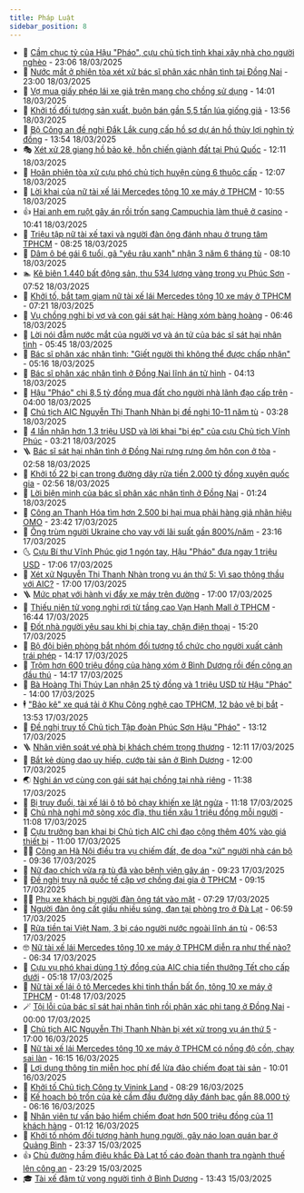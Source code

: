```yaml
---
title: Pháp Luật
sidebar_position: 8
---
```


<!-- dantri-phap-luat:START -->
- 🌊 [Cầm chục tỷ của Hậu &quot;Pháo&quot;, cựu chủ tịch tỉnh khai xây nhà cho người nghèo](https://dantri.com.vn/phap-luat/cam-chuc-ty-cua-hau-phao-cuu-chu-tich-tinh-khai-xay-nha-cho-nguoi-ngheo-20250318201543215.htm) - 23:06 18/03/2025
- 🐲 [Nước mắt ở phiên tòa xét xử bác sĩ phân xác nhân tình tại Đồng Nai](https://dantri.com.vn/phap-luat/nuoc-mat-o-phien-toa-xet-xu-bac-si-phan-xac-nhan-tinh-tai-dong-nai-20250318164747605.htm) - 23:00 18/03/2025
- 🌁 [Vợ mua giấy phép lái xe giả trên mạng cho chồng sử dụng](https://dantri.com.vn/phap-luat/vo-mua-giay-phep-lai-xe-gia-tren-mang-cho-chong-su-dung-20250318204156276.htm) - 14:01 18/03/2025
- 🎃 [Khởi tố đối tượng sản xuất, buôn bán gần 5,5 tấn lúa giống giả](https://dantri.com.vn/phap-luat/khoi-to-doi-tuong-san-xuat-buon-ban-gan-55-tan-lua-giong-gia-20250318203013154.htm) - 13:56 18/03/2025
- 🦅 [Bộ Công an đề nghị Đắk Lắk cung cấp hồ sơ dự án hồ thủy lợi nghìn tỷ đồng](https://dantri.com.vn/phap-luat/bo-cong-an-de-nghi-dak-lak-cung-cap-ho-so-du-an-ho-thuy-loi-nghin-ty-dong-20250318200923973.htm) - 13:54 18/03/2025
- 🎭 [Xét xử 28 giang hồ bảo kê, hỗn chiến giành đất tại Phú Quốc](https://dantri.com.vn/phap-luat/xet-xu-28-giang-ho-bao-ke-hon-chien-gianh-dat-tai-phu-quoc-20250318172335062.htm) - 12:11 18/03/2025
- 🤗 [Hoãn phiên tòa xử cựu phó chủ tịch huyện cùng 6 thuộc cấp](https://dantri.com.vn/phap-luat/hoan-phien-toa-xu-cuu-pho-chu-tich-huyen-cung-6-thuoc-cap-20250318182929036.htm) - 12:07 18/03/2025
- 🚀 [Lời khai của nữ tài xế lái Mercedes tông 10 xe máy ở TPHCM](https://dantri.com.vn/phap-luat/loi-khai-cua-nu-tai-xe-lai-mercedes-tong-10-xe-may-o-tphcm-20250318145641300.htm) - 10:55 18/03/2025
- 👍 [Hai anh em ruột gây án rồi trốn sang Campuchia làm thuê ở casino](https://dantri.com.vn/phap-luat/hai-anh-em-ruot-gay-an-roi-tron-sang-campuchia-lam-thue-o-casino-20250318165037587.htm) - 10:41 18/03/2025
- 🧐 [Triệu tập nữ tài xế taxi và người đàn ông đánh nhau ở trung tâm TPHCM](https://dantri.com.vn/phap-luat/trieu-tap-nu-tai-xe-taxi-va-nguoi-dan-ong-danh-nhau-o-trung-tam-tphcm-20250318145131181.htm) - 08:25 18/03/2025
- 🫶 [Dâm ô bé gái 6 tuổi, gã &quot;yêu râu xanh&quot; nhận 3 năm 6 tháng tù](https://dantri.com.vn/phap-luat/dam-o-be-gai-6-tuoi-ga-yeu-rau-xanh-nhan-3-nam-6-thang-tu-20250318124648978.htm) - 08:10 18/03/2025
- 🏊 [Kê biên 1.440 bất động sản, thu 534 lượng vàng trong vụ Phúc Sơn](https://dantri.com.vn/phap-luat/ke-bien-1440-bat-dong-san-thu-534-luong-vang-trong-vu-phuc-son-20250318144425757.htm) - 07:52 18/03/2025
- 🌋 [Khởi tố, bắt tạm giam nữ tài xế lái Mercedes tông 10 xe máy ở TPHCM](https://dantri.com.vn/phap-luat/khoi-to-bat-tam-giam-nu-tai-xe-lai-mercedes-tong-10-xe-may-o-tphcm-20250317173918128.htm) - 07:21 18/03/2025
- 👹 [Vụ chồng nghi bị vợ và con gái sát hại: Hàng xóm bàng hoàng](https://dantri.com.vn/phap-luat/vu-chong-nghi-bi-vo-va-con-gai-sat-hai-hang-xom-bang-hoang-20250318132630209.htm) - 06:46 18/03/2025
- 🫣 [Lời nói đẫm nước mắt của người vợ và án tử của bác sĩ sát hại nhân tình](https://dantri.com.vn/phap-luat/loi-noi-dam-nuoc-mat-cua-nguoi-vo-va-an-tu-cua-bac-si-sat-hai-nhan-tinh-20250318123540154.htm) - 05:45 18/03/2025
- 🎃 [Bác sĩ phân xác nhân tình: &quot;Giết người thì không thể được chấp nhận&quot;](https://dantri.com.vn/phap-luat/bac-si-phan-xac-nhan-tinh-giet-nguoi-thi-khong-the-duoc-chap-nhan-20250318115432895.htm) - 05:16 18/03/2025
- 🌝 [Bác sĩ phân xác nhân tình ở Đồng Nai lĩnh án tử hình](https://dantri.com.vn/phap-luat/bac-si-phan-xac-nhan-tinh-o-dong-nai-linh-an-tu-hinh-20250318110259317.htm) - 04:13 18/03/2025
- 🚀 [Hậu &quot;Pháo&quot; chi 8,5 tỷ đồng mua đất cho người nhà lãnh đạo cấp trên](https://dantri.com.vn/phap-luat/hau-phao-chi-85-ty-dong-mua-dat-cho-nguoi-nha-lanh-dao-cap-tren-20250318102218688.htm) - 04:00 18/03/2025
- 🥷 [Chủ tịch AIC Nguyễn Thị Thanh Nhàn bị đề nghị 10-11 năm tù](https://dantri.com.vn/phap-luat/chu-tich-aic-nguyen-thi-thanh-nhan-bi-de-nghi-10-11-nam-tu-20250318100708433.htm) - 03:28 18/03/2025
- 👺 [4 lần nhận hơn 1,3 triệu USD và lời khai &quot;bị ép&quot; của cựu Chủ tịch Vĩnh Phúc](https://dantri.com.vn/phap-luat/4-lan-nhan-hon-13-trieu-usd-va-loi-khai-bi-ep-cua-cuu-chu-tich-vinh-phuc-20250318093522767.htm) - 03:21 18/03/2025
- 🪜 [Bác sĩ sát hại nhân tình ở Đồng Nai rưng rưng ôm hôn con ở tòa](https://dantri.com.vn/phap-luat/bac-si-sat-hai-nhan-tinh-o-dong-nai-rung-rung-om-hon-con-o-toa-20250318093002693.htm) - 02:58 18/03/2025
- 🦄 [Khởi tố 22 bị can trong đường dây rửa tiền 2.000 tỷ đồng xuyên quốc gia](https://dantri.com.vn/phap-luat/khoi-to-22-bi-can-trong-duong-day-rua-tien-2000-ty-dong-xuyen-quoc-gia-20250318094136678.htm) - 02:56 18/03/2025
- 🦍 [Lời biện minh của bác sĩ phân xác nhân tình ở Đồng Nai](https://dantri.com.vn/phap-luat/loi-bien-minh-cua-bac-si-phan-xac-nhan-tinh-o-dong-nai-20250317120202888.htm) - 01:24 18/03/2025
- 🌁 [Công an Thanh Hóa tìm hơn 2.500 bị hại mua phải hàng giả nhãn hiệu OMO](https://dantri.com.vn/phap-luat/cong-an-thanh-hoa-tim-hon-2500-bi-hai-mua-phai-hang-gia-nhan-hieu-omo-20250317221551335.htm) - 23:42 17/03/2025
- 💯 [Ông trùm người Ukraine cho vay với lãi suất gần 800%/năm](https://dantri.com.vn/phap-luat/ong-trum-nguoi-ukraine-cho-vay-voi-lai-suat-gan-800nam-20250317211318500.htm) - 23:16 17/03/2025
- 🌜 [Cựu Bí thư Vĩnh Phúc giơ 1 ngón tay, Hậu &quot;Pháo&quot; đưa ngay 1 triệu USD](https://dantri.com.vn/phap-luat/cuu-bi-thu-vinh-phuc-gio-1-ngon-tay-hau-phao-dua-ngay-1-trieu-usd-20250317224659785.htm) - 17:06 17/03/2025
- 👹 [Xét xử Nguyễn Thị Thanh Nhàn trong vụ án thứ 5: Vì sao thông thầu với AIC?](https://dantri.com.vn/phap-luat/xet-xu-nguyen-thi-thanh-nhan-trong-vu-an-thu-5-vi-sao-thong-thau-voi-aic-20250317221140922.htm) - 17:00 17/03/2025
- 🪜 [Mức phạt với hành vi đẩy xe máy trên đường](https://dantri.com.vn/phap-luat/muc-phat-voi-hanh-vi-day-xe-may-tren-duong-20250317185624759.htm) - 17:00 17/03/2025
- 🦩 [Thiếu niên tử vong nghi rơi từ tầng cao Vạn Hạnh Mall ở TPHCM](https://dantri.com.vn/phap-luat/thieu-nien-tu-vong-nghi-roi-tu-tang-cao-van-hanh-mall-o-tphcm-20250317233324437.htm) - 16:44 17/03/2025
- 💂 [Đốt nhà người yêu sau khi bị chia tay, chặn điện thoại](https://dantri.com.vn/phap-luat/dot-nha-nguoi-yeu-sau-khi-bi-chia-tay-chan-dien-thoai-20250317214621966.htm) - 15:20 17/03/2025
- 💃 [Bộ đội biên phòng bắt nhóm đối tượng tổ chức cho người xuất cảnh trái phép](https://dantri.com.vn/phap-luat/bo-doi-bien-phong-bat-nhom-doi-tuong-to-chuc-cho-nguoi-xuat-canh-trai-phep-20250317205637681.htm) - 14:17 17/03/2025
- 🧐 [Trộm hơn 600 triệu đồng của hàng xóm ở Bình Dương rồi đến công an đầu thú](https://dantri.com.vn/phap-luat/trom-hon-600-trieu-dong-cua-hang-xom-o-binh-duong-roi-den-cong-an-dau-thu-20250317200711892.htm) - 14:17 17/03/2025
- 🤗 [Bà Hoàng Thị Thúy Lan nhận 25 tỷ đồng và 1 triệu USD từ Hậu &quot;Pháo&quot;](https://dantri.com.vn/phap-luat/ba-hoang-thi-thuy-lan-nhan-25-ty-dong-va-1-trieu-usd-tu-hau-phao-20250317204914039.htm) - 14:00 17/03/2025
- 🕴 [&quot;Bảo kê&quot; xe quá tải ở Khu Công nghệ cao TPHCM, 12 bảo vệ bị bắt](https://dantri.com.vn/phap-luat/bao-ke-xe-qua-tai-o-khu-cong-nghe-cao-tphcm-12-bao-ve-bi-bat-20250317202611926.htm) - 13:53 17/03/2025
- 🐎 [Đề nghị truy tố Chủ tịch Tập đoàn Phúc Sơn Hậu &quot;Pháo&quot;](https://dantri.com.vn/phap-luat/de-nghi-truy-to-chu-tich-tap-doan-phuc-son-hau-phao-20250317145055378.htm) - 13:12 17/03/2025
- 🪜 [Nhân viên soát vé phà bị khách chém trọng thương](https://dantri.com.vn/phap-luat/nhan-vien-soat-ve-pha-bi-khach-chem-trong-thuong-20250317183641802.htm) - 12:11 17/03/2025
- 🤭 [Bắt kẻ dùng dao uy hiếp, cướp tài sản ở Bình Dương](https://dantri.com.vn/phap-luat/bat-ke-dung-dao-uy-hiep-cuop-tai-san-o-binh-duong-20250317183007333.htm) - 12:00 17/03/2025
- 🌏 [Nghi án vợ cùng con gái sát hại chồng tại nhà riêng](https://dantri.com.vn/phap-luat/nghi-an-vo-cung-con-gai-sat-hai-chong-tai-nha-rieng-20250317181340953.htm) - 11:38 17/03/2025
- 🎃 [Bị truy đuổi, tài xế lái ô tô bỏ chạy khiến xe lật ngửa](https://dantri.com.vn/phap-luat/bi-truy-duoi-tai-xe-lai-o-to-bo-chay-khien-xe-lat-ngua-20250317180543569.htm) - 11:18 17/03/2025
- 🗽 [Chủ nhà nghỉ mở sòng xóc đĩa, thu tiền xâu 1 triệu đồng mỗi người](https://dantri.com.vn/phap-luat/chu-nha-nghi-mo-song-xoc-dia-thu-tien-xau-1-trieu-dong-moi-nguoi-20250317174023010.htm) - 11:08 17/03/2025
- 🌁 [Cựu trưởng ban khai bị Chủ tịch AIC chỉ đạo cộng thêm 40% vào giá thiết bị](https://dantri.com.vn/phap-luat/cuu-truong-ban-khai-bi-chu-tich-aic-chi-dao-cong-them-40-vao-gia-thiet-bi-20250317174658642.htm) - 11:00 17/03/2025
- 🧑‍💻 [Công an Hà Nội điều tra vụ chiếm đất, đe dọa &quot;xử&quot; người nhà cán bộ](https://dantri.com.vn/phap-luat/cong-an-ha-noi-dieu-tra-vu-chiem-dat-de-doa-xu-nguoi-nha-can-bo-20250317162805838.htm) - 09:36 17/03/2025
- 🌮 [Nữ đạo chích vừa ra tù đã vào bệnh viện gây án](https://dantri.com.vn/phap-luat/nu-dao-chich-vua-ra-tu-da-vao-benh-vien-gay-an-20250317155401219.htm) - 09:23 17/03/2025
- 🤗 [Đề nghị truy nã quốc tế cặp vợ chồng đại gia ở TPHCM](https://dantri.com.vn/phap-luat/de-nghi-truy-na-quoc-te-cap-vo-chong-dai-gia-o-tphcm-20250317154353945.htm) - 09:15 17/03/2025
- 👨‍🏫 [Phụ xe khách bị người đàn ông tát vào mặt](https://dantri.com.vn/phap-luat/phu-xe-khach-bi-nguoi-dan-ong-tat-vao-mat-20250317073017133.htm) - 07:29 17/03/2025
- 🎉 [Người đàn ông cất giấu nhiều súng, đạn tại phòng trọ ở Đà Lạt](https://dantri.com.vn/phap-luat/nguoi-dan-ong-cat-giau-nhieu-sung-dan-tai-phong-tro-o-da-lat-20250317132340843.htm) - 06:59 17/03/2025
- 🤗 [Rửa tiền tại Việt Nam, 3 bị cáo người nước ngoài lĩnh án tù](https://dantri.com.vn/phap-luat/rua-tien-tai-viet-nam-3-bi-cao-nguoi-nuoc-ngoai-linh-an-tu-20250317132316377.htm) - 06:53 17/03/2025
- 🤓 [Nữ tài xế lái Mercedes tông 10 xe máy ở TPHCM diễn ra như thế nào?](https://dantri.com.vn/phap-luat/nu-tai-xe-lai-mercedes-tong-10-xe-may-o-tphcm-dien-ra-nhu-the-nao-20250317092107915.htm) - 06:34 17/03/2025
- 👹 [Cựu vụ phó khai dùng 1 tỷ đồng của AIC chia tiền thưởng Tết cho cấp dưới](https://dantri.com.vn/phap-luat/cuu-vu-pho-khai-dung-1-ty-dong-cua-aic-chia-tien-thuong-tet-cho-cap-duoi-20250317121026143.htm) - 05:18 17/03/2025
- 🐘 [Nữ tài xế lái ô tô Mercedes khi tinh thần bất ổn, tông 10 xe máy ở TPHCM](https://dantri.com.vn/phap-luat/nu-tai-xe-lai-o-to-mercedes-khi-tinh-than-bat-on-tong-10-xe-may-o-tphcm-20250317080817536.htm) - 01:48 17/03/2025
- 🪄 [Tội lỗi của bác sĩ sát hại nhân tình rồi phân xác phi tang ở Đồng Nai](https://dantri.com.vn/phap-luat/toi-loi-cua-bac-si-sat-hai-nhan-tinh-roi-phan-xac-phi-tang-o-dong-nai-20250315110726670.htm) - 00:00 17/03/2025
- 💄 [Chủ tịch AIC Nguyễn Thị Thanh Nhàn bị xét xử trong vụ án thứ 5](https://dantri.com.vn/phap-luat/chu-tich-aic-nguyen-thi-thanh-nhan-bi-xet-xu-trong-vu-an-thu-5-20250316202517133.htm) - 17:00 16/03/2025
- 🐎 [Nữ tài xế lái Mercedes tông 10 xe máy ở TPHCM có nồng độ cồn, chạy sai làn](https://dantri.com.vn/phap-luat/nu-tai-xe-lai-mercedes-tong-10-xe-may-o-tphcm-co-nong-do-con-chay-sai-lan-20250316230708543.htm) - 16:15 16/03/2025
- 💯 [Lợi dụng thông tin miễn học phí để lừa đảo chiếm đoạt tài sản](https://dantri.com.vn/phap-luat/loi-dung-thong-tin-mien-hoc-phi-de-lua-dao-chiem-doat-tai-san-20250316165326314.htm) - 10:01 16/03/2025
- 💯 [Khởi tố Chủ tịch Công ty Vinink Land](https://dantri.com.vn/phap-luat/khoi-to-chu-tich-cong-ty-vinink-land-20250316145035517.htm) - 08:29 16/03/2025
- 🌈 [Kế hoạch bỏ trốn của kẻ cầm đầu đường dây đánh bạc gần 88.000 tỷ](https://dantri.com.vn/phap-luat/ke-hoach-bo-tron-cua-ke-cam-dau-duong-day-danh-bac-gan-88000-ty-20250316122738526.htm) - 06:16 16/03/2025
- 🧠 [Nhân viên tư vấn bảo hiểm chiếm đoạt hơn 500 triệu đồng của 11 khách hàng](https://dantri.com.vn/phap-luat/nhan-vien-tu-van-bao-hiem-chiem-doat-hon-500-trieu-dong-cua-11-khach-hang-20250316080606938.htm) - 01:12 16/03/2025
- 🌈 [Khởi tố nhóm đối tượng hành hung người, gây náo loạn quán bar ở Quảng Bình](https://dantri.com.vn/phap-luat/khoi-to-nhom-doi-tuong-hanh-hung-nguoi-gay-nao-loan-quan-bar-o-quang-binh-20250316000800870.htm) - 23:37 15/03/2025
- 👍 [Chủ đường hầm điêu khắc Đà Lạt tố cáo đoàn thanh tra ngành thuế lên công an](https://dantri.com.vn/phap-luat/chu-duong-ham-dieu-khac-da-lat-to-cao-doan-thanh-tra-nganh-thue-len-cong-an-20250311162434392.htm) - 23:29 15/03/2025
- 🎓 [Tài xế đâm tử vong người tình ở Bình Dương](https://dantri.com.vn/phap-luat/tai-xe-dam-tu-vong-nguoi-tinh-o-binh-duong-20250315202838196.htm) - 13:43 15/03/2025<!-- dantri-phap-luat:END -->
